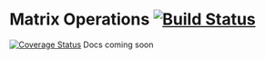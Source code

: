 # Matrix Operations [![Build Status](https://travis-ci.org/sohamkamani/matrix-operations.svg?branch=master)](https://travis-ci.org/sohamkamani/matrix-operations)
[![Coverage Status](https://coveralls.io/repos/sohamkamani/matrix-operations/badge.svg?branch=master&service=github)](https://coveralls.io/github/sohamkamani/matrix-operations?branch=master)
Docs coming soon
